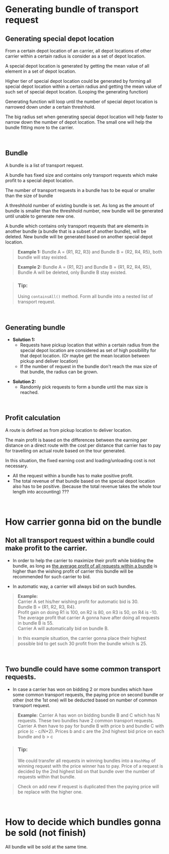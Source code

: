 # Generating bundle of transport request

## Generating special depot location

From a certain depot location of an carrier, all depot locations of other carrier within a certain radius is consider as a set of depot location.

A special depot location is generated by getting the mean value of all element in a set of depot location.

Higher tier of special depot location could be generated by forming all special depot location within a certain radius and getting the mean value of such set of special depot location. (Looping the generating function)

Generating function will loop until the number of special depot location is narrowed down under a certain threshhold.

The big radius set when generating special depot location will help faster to narrow down the number of depot location. The small one will help the bundle fitting more to the carrier.

&nbsp;
## Bundle

A bundle is a list of transport request.

A bundle has fixed size and contains only transport requests which make profit to a special depot location.

The number of transport requests in a bundle has to be equal or smaller than the size of bundle

A threshhold number of existing bundle is set. As long as the amount of bundle is smaller than the threshhold number, new bundle will be generated until unable to generate new one.

A bundle which contains only transport requests that are elements in another bundle (a bundle that is a subset of another bundle), will be deleted. New bundle will be generated based on another special depot location.

> <b>Example 1:</b> Bundle A = {R1, R2, R3} and Bundle B = {R2, R4, R5}, both bundle will stay existed.

> <b>Example 2:</b> Bundle A = {R1, R2} and Bundle B = {R1, R2, R4, R5}, Bundle A will be deleted, only Bundle B stay existed.

> <h3><b>Tip:</b></h3> Using <code>containsAll()</code> method. Form all bundle into a nested list of transport request.

&nbsp;
## Generating bundle

* <b>Solution 1:</b> 
   * Requests have pickup location that within a certain radius from the special depot location are considered as set of high posibililty for that depot location. (Or maybe get the mean location between pickup and deliver location)
   * If the number of request in the bundle don't reach the max size of that bundle, the radius can be grown.

<p></p>

* <b>Solution 2:</b>
   * Randomly pick requests to form a bundle until the max size is reached.

&nbsp;
## Profit calculation

A route is defined as from pickup location to deliver location.

The main profit is based on the differences between the earning per distance on a direct route with the cost per distance that carrier has to pay for travelling on actual route based on the tour generated.

In this situation, the fixed earning cost and loading/unloading cost is not necessary.

* All the request within a bundle has to make positive profit.
* The total revenue of that bundle based on the special depot location also has to be positive. (because the total revenue takes the whole tour length into accounting) ???

&nbsp;
# How carrier gonna bid on the bundle

## Not all transport request within a bundle could make profit to the carrier.

* In order to help the carrier to maximize their profit while bidding the bundle, as long as <u>the average profit of all requests within a bundle</u>  is higher than the wishing profit of carrier this bundle will be recommended for such carrier to bid.

* In automatic way, a carrier will always bid on such bundles.

> <b>Example:</b>  
Carrier A set his/her wishing profit for automatic bid is 30.\
Bundle B = {R1, R2, R3, R4}.\
Profit gain on doing R1 is 100, on R2 is 80, on R3 is 50, on R4 is -10.\
The average profit that carrier A gonna have after doing all requests in bundle B is 55.\
Carrier A will automatically bid on bundle B.

> In this example situation, the carrier gonna place their highest possible bid to get such 30 profit from the bundle which is 25.

&nbsp;
## Two bundle could have some common transport requests.

* In case a carrier has won on bidding 2 or more bundles which have some common transport requests, the paying price on second bundle or other (not the 1st one) will be deducted based on number of common transport request.

> <b>Example:</b> Carrier A has won on bidding bundle B and C which has N requests. These two bundles have 2 common transport requests.\
Carrier A then have to pay for bundle B with price b and bundle C with price (c - c/N*2). Prices b and c are the 2nd highest bid price on each bundle and b > c

> <h3><b>Tip:</b></h3> We could transfer all requests in winning bundles into a <code>HashMap</code> of winning request with the price winner has to pay. Price of a request is decided by the 2nd highest bid on that bundle over the number of requests within that bundle.

> Check on add new if request is duplicated then the paying price will be replace with the higher one.

&nbsp;
# How to decide which bundles gonna be sold (not finish)

All bundle will be sold at the same time.

